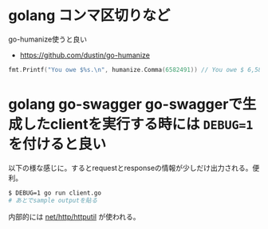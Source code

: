 # golang コンマ区切りなど

go-humanize使うと良い

- https://github.com/dustin/go-humanize

```go
fmt.Printf("You owe $%s.\n", humanize.Comma(6582491)) // You owe $ 6,582,491
```

# golang go-swagger go-swaggerで生成したclientを実行する時には `DEBUG=1` を付けると良い

以下の様な感じに。するとrequestとresponseの情報が少しだけ出力される。便利。

```bash
$ DEBUG=1 go run client.go
# あとでsample outputを貼る
```

内部的には [net/http/httputil](https://golang.org/pkg/net/http/httputil/) が使われる。
